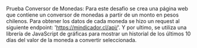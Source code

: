 Prueba Conversor de Monedas: 
Para este desafio se crea una página web que contiene un conversor de monedas a partir de un monto en pesos chilenos. 
Para obtener los datos de cada moneda se hizo un request al siguiente endpoint: 'https://mindicador.cl/api/'.
Y por ultimo, se utiliza una librería de JavaScript de gráficas para mostrar un historial de los últimos 10 días del valor de la moneda a convertir seleccionada.
